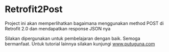 # Retrofit2Post
Project ini akan memperlihatkan bagaimana menggunakan method POST di Retrofit 2.0 dan mendapatkan response JSON nya

Silakan dipergunakan untuk pembelajaran dengan baik. Semoga bermanfaat. Untuk tutorial lainnya silakan kunjungi www.putuguna.com
